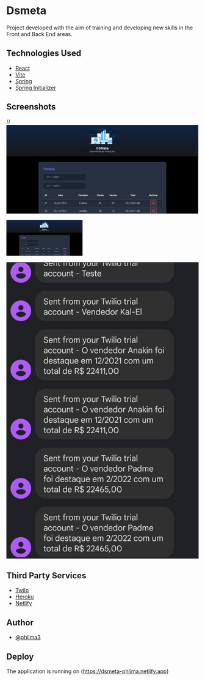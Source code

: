 
# Dsmeta

Project developed with the aim of training and developing new skills in the Front and Back End areas.


## Technologies Used

 - [React](https://pt-br.reactjs.org)
 - [Vite](https://vitejs.dev)
 - [Spring](https://spring.io)
 - [Spring Initializer](https://start.spring.io)

## Screenshots

// ![Print at application](/images/App-Screenshot.png "Screenshot at application")

 <div>
 <img src='/images/App-Screenshot.png'/ style='width: 200px'>
 </div

---------------------------------------------------------------------------------
![Print at twilo](/images/Twilo-Messages.jpg "Screenshot at twilo")



## Third Party Services

 - [Twilo](https://www.twilio.com/)
  - [Heroku](https://www.heroku.com)
   - [Netlify](https://www.netlify.com)
## Author

- [@phlima3](https://www.github.com/phlima3)


## Deploy

The application is running on (https://dsmeta-phlima.netlify.app)



